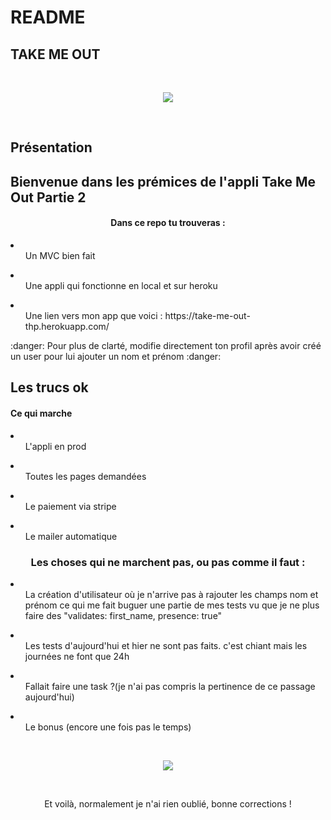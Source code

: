 # README

  ## TAKE ME OUT  

   </br>
  <p align="center">
  <img src="https://media.giphy.com/media/QtuuT23dF9KIU/giphy.gif">
  </p>
  </br>

  <h2>Présentation</h2>

## Bienvenue dans les prémices de l'appli Take Me Out Partie 2

<center><h4>Dans ce repo tu trouveras :</h4></center>
<li><ul>Un MVC bien fait</ul></li>
<li><ul>Une appli qui fonctionne en local et sur heroku</ul></li>
<li><ul>Une lien vers mon app que voici : https://take-me-out-thp.herokuapp.com/</ul></li>

:danger: Pour plus de clarté, modifie directement ton profil après avoir créé un user pour lui ajouter un nom et prénom :danger:

  <h2>Les trucs ok</h2>

  <p align="center"><h4>Ce qui marche</h4></p>
  <li><ul>L'appli en prod</ul></li>
  <li><ul>Toutes les pages demandées</ul></li>
  <li><ul>Le paiement via stripe</ul></li>
  <li><ul>Le mailer automatique</ul></li>

  <center><h4></h4></center>

  <center><h3>Les choses qui ne marchent pas, ou pas comme il faut :</h3></center>
  <li><ul>La création d'utilisateur où je n'arrive pas à rajouter les champs nom et prénom ce qui me fait buguer une partie de mes tests vu que je ne plus faire des "validates: first_name, presence: true"</ul></li>
  <li><ul>Les tests d'aujourd'hui et hier ne sont pas faits. c'est chiant mais les journées ne font que 24h</ul></li>
  <li><ul>Fallait faire une task ?(je n'ai pas compris la pertinence de ce passage aujourd'hui)</ul></li>
  <li><ul>Le bonus (encore une fois pas le temps)</ul></li>
  </br>
  <p align="center">
  <img src="https://media.giphy.com/media/UwrdbvJz1CNck/giphy.gif">
  </p>
  </br>
  <center><p>Et voilà, normalement je n'ai rien oublié, bonne corrections !</p><center>
